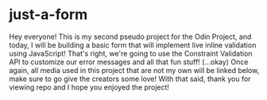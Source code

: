 # just-a-form

Hey everyone! This is my second pseudo project for the Odin Project, and today, I will be building a basic form that will implement live inline validation using JavaScript! That's right, we're going to use the Constraint Validation API to customize our error messages and all that fun stuff! (...okay) Once again, all media used in this project that are not my own will be linked below, make sure to go give the creators some love! With that said, thank you for viewing repo and I hope you enjoyed the project!